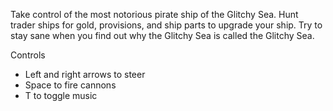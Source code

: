 Take control of the most notorious pirate ship of the Glitchy Sea. Hunt trader ships for gold, provisions, and ship parts to upgrade your ship. Try to stay sane when you find out why the Glitchy Sea is called the Glitchy Sea.

Controls

* Left and right arrows to steer
* Space to fire cannons
* T to toggle music